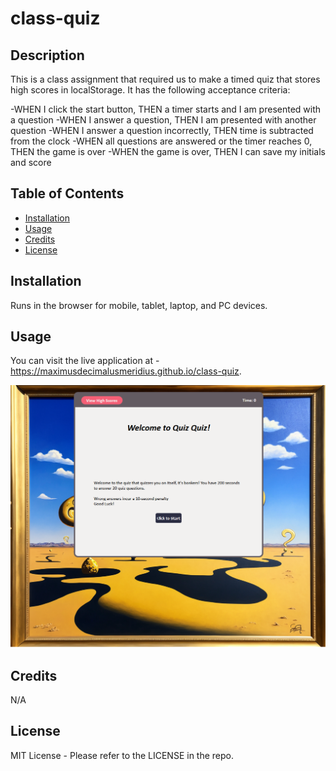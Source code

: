 # class-quiz

## Description

This is a class assignment that required us to make a timed quiz that stores high scores in localStorage.  It has the following acceptance criteria:

-WHEN I click the start button, THEN a timer starts and I am presented with a question
-WHEN I answer a question, THEN I am presented with another question
-WHEN I answer a question incorrectly, THEN time is subtracted from the clock
-WHEN all questions are answered or the timer reaches 0, THEN the game is over
-WHEN the game is over, THEN I can save my initials and score

## Table of Contents

- [Installation](#installation)
- [Usage](#usage)
- [Credits](#credits)
- [License](#license)

## Installation

Runs in the browser for mobile, tablet, laptop, and PC devices.

## Usage

You can visit the live application at - https://maximusdecimalusmeridius.github.io/class-quiz.



![site-thumbnail](./assets/images/site-thumbnail.png "Website Thumbnail")

## Credits

N/A

## License

MIT License - Please refer to the LICENSE in the repo.